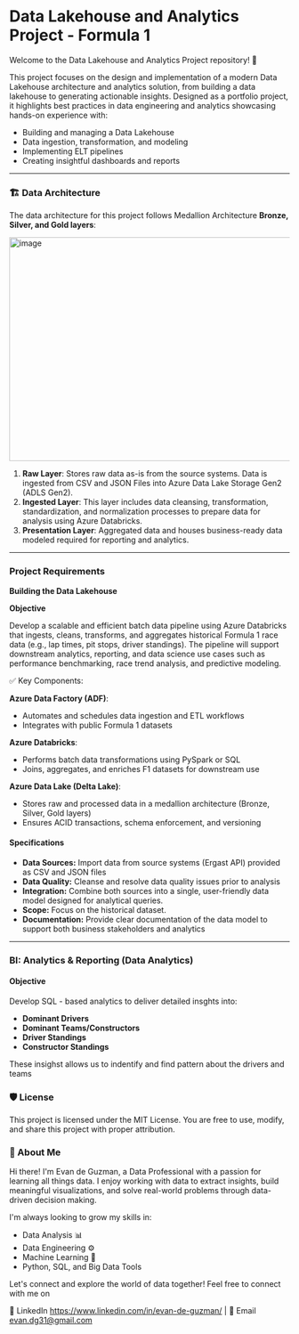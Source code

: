 # Data Lakehouse and Analytics Project - Formula 1

Welcome to the Data Lakehouse and Analytics Project repository! 🚀

This project focuses on the design and implementation of a modern Data Lakehouse architecture and analytics solution, from building a data lakehouse to generating actionable insights. Designed as a portfolio project, it highlights best practices in data engineering and analytics showcasing hands-on experience with:

- Building and managing a Data Lakehouse
- Data ingestion, transformation, and modeling
- Implementing ELT pipelines
- Creating insightful dashboards and reports
***
### 🏗️ Data Architecture

The data architecture for this project follows Medallion Architecture **Bronze, Silver, and Gold layers**:

<img width="863" height="402" alt="image" src="https://github.com/user-attachments/assets/0bea318f-a85b-4a0a-b599-a16298dc42ec" />



1. **Raw Layer**: Stores raw data as-is from the source systems. Data is ingested from CSV and JSON Files into Azure Data Lake Storage Gen2 (ADLS Gen2).
2. **Ingested Layer**: This layer includes data cleansing, transformation, standardization, and normalization processes to prepare data for analysis using Azure Databricks.
3. **Presentation Layer**: Aggregated data and houses business-ready data modeled required for reporting and analytics.

---

### Project Requirements
**Building the Data Lakehouse**

**Objective**

Develop a scalable and efficient batch data pipeline using Azure Databricks that ingests, cleans, transforms, and aggregates historical Formula 1 race data (e.g., lap times, pit stops, driver standings). The pipeline will support downstream analytics, reporting, and data science use cases such as performance benchmarking, race trend analysis, and predictive modeling.

✅ Key Components:

**Azure Data Factory (ADF)**:

- Automates and schedules data ingestion and ETL workflows
- Integrates with public Formula 1 datasets

**Azure Databricks**:

- Performs batch data transformations using PySpark or SQL
- Joins, aggregates, and enriches F1 datasets for downstream use

**Azure Data Lake (Delta Lake)**:

- Stores raw and processed data in a medallion architecture (Bronze, Silver, Gold layers)
- Ensures ACID transactions, schema enforcement, and versioning

#### Specifications
- **Data Sources:** Import data from source systems (Ergast API) provided as CSV and JSON files
- **Data Quality:** Cleanse and resolve data quality issues prior to analysis
- **Integration:** Combine both sources into a single, user-friendly data model designed for analytical queries.
- **Scope:** Focus on the historical dataset.
- **Documentation:** Provide clear documentation of the data model to support both business stakeholders and analytics

---
### BI: Analytics & Reporting (Data Analytics)

#### Objective
Develop SQL - based analytics to deliver detailed insghts into: 
- **Dominant Drivers**
- **Dominant Teams/Constructors**
- **Driver Standings**
- **Constructor Standings**

These insighst allows us to indentify and find pattern about the drivers and teams


### 🛡️ License
This project is licensed under the MIT License. You are free to use, modify, and share this project with proper attribution.

### 🌟 About Me

Hi there! I'm Evan de Guzman, a Data Professional with a passion for learning all things data. I enjoy working with data to extract insights, build meaningful visualizations, and solve real-world problems through data-driven decision making.

I'm always looking to grow my skills in:

- Data Analysis 📊
- Data Engineering ⚙️
- Machine Learning 🤖
- Python, SQL, and Big Data Tools

Let's connect and explore the world of data together!
Feel free to connect with me on 

🔗 LinkedIn https://www.linkedin.com/in/evan-de-guzman/ | 📧 Email evan.dg31@gmail.com 



